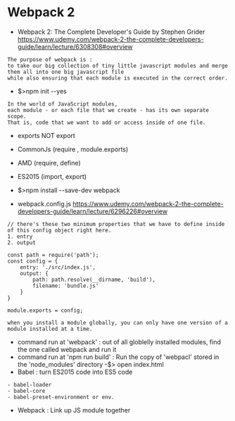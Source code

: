 # Webpack 2
- Webpack 2: The Complete Developer's Guide by Stephen Grider
https://www.udemy.com/webpack-2-the-complete-developers-guide/learn/lecture/6308308#overview
```
The purpose of webpack is :
to take our big collection of tiny little javascript modules and merge them all into one big javascript file 
while also ensuring that each module is executed in the correct order.
```
- $>npm init --yes

```
In the world of JavaScript modules,
each module - or each file that we create - has its own separate scope.
That is, code that we want to add or access inside of one file.
```
- exports NOT export
- CommonJs (require , module.exports)
- AMD (require, define)
- ES2015 (import, export)

- $>npm install --save-dev webpack
- webpack.config.js
https://www.udemy.com/webpack-2-the-complete-developers-guide/learn/lecture/6296226#overview
```
// there's these two minimum properties that we have to define inside of this config object right here.
1. entry
2. output 

const path = require('path');
const config = {
    entry: './src/index.js',
    output: {
        path: path.resolve(__dirname, 'build'),
        filename: 'bundle.js'
    }
}

module.exports = config;
```
```
when you install a module globally, you can only have one version of a module installed at a time.
```
- command run at 'webpack' : out of all globlelly installed modules, find the one called webpack and run it
- command run at 'npm run build' : Run the copy of 'webpacl' stored in the 'node_modules' directory
-$> open index.html
- Babel : turn ES2015 code into ES5 code
```
- babel-loader
- babel-core
- babel-preset-environment or env.
```
- Webpack : Link up JS module together

